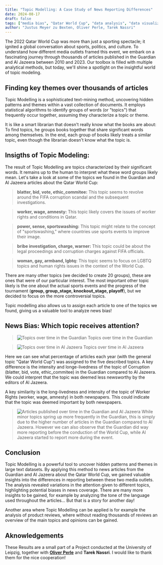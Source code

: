 ```yaml
---
title: "Topic Modelling: A Case Study of News Reporting Differences"
date: 2024-08-17
draft: false
tags: ["media bias", "Qatar World Cup", "data analysis", "data visualization", Topic Modeling]
author: "Justus Meyer zu Bexten, Oliver Perle, Tarek Nassri"
---
```


The 2022 Qatar World Cup was more than just a sporting spectacle; it ignited a global conversation about sports, politics, and culture. To understand how different media outlets framed this event, we embark on a fascinating journey through thousands of articles published in the Guardian and Al Jazeera between 2010 and 2023.  Our toolbox is filled with multiple analytical methods, but today, we'll shine a spotlight on the insightful world of topic modeling.

## Finding key themes over thousands of articles
Topic Modelling is a sophisticated text-mining method, uncovering hidden patterns and themes within a vast collection of documents. It employs statistical algorithms to identify groups of words (or "topics") that frequently occur together, assuming they characterize a topic or theme.

It is like a smart librarian that doesn't really know what the books are about: To find topics, he groups books together that share significant words among themselves. In the end, each group of books likely treats a similar topic, even though the librarian doesn't know what the topic is.

## Insigths of Topic Modeling:
The result of Topic Modelling are topics characterized by their significant words. It remains up to the human to interpret what these word groups likely mean.
Let's take a look at some of the topics we found in the Guardian and Al Jazeera articles about the Qatar World Cup:
> **blatter, bid, vote, ethic_commitee:** This topic seems to revolve around the FIFA corruption scandal and the subsequent investigations.

> **worker, wage, amnesty:** This topic likely covers the issues of worker rights and conditions in Qatar.

> **power, sense, sportswashing:** This topic might relate to the concept of "sportswashing," where countries use sports events to improve their image.

> **bribe investigation, charge, warner:** This topic could be about the legal proceedings and corruption charges against FIFA officials.

> **woman, gay, armband, lgbtq:** This topic seems to focus on LGBTQ topics and human rights issues in the context of the World Cup.

There are many other topics (we decided to create 20 groups), these are ones that were of our particular interest. The most important other topic likely is the one about the actual sports events and the progress of the tournament (**group, group_stage, knockout_stage, playoff**), but we decided to focus on the more controversial topics.

Topic modelling also allows us to assign each article to one of the topics we found, giving us a valuable tool to analyze news bias!

## News Bias: Which topic receives attention?

>![Topics over time in the Guardian](/restricted_topic_freq_guardian.png)
Topics over time in the Guardian

>![Topics over time in Al Jazeera](/restricted_topics_overtime_jazeera.png)
Topics over time in Al Jazeera

Here we can see what percentage of articles each year (with the general topic "Qatar World Cup") was assigned to the five described topics.
A key difference is the intensity and longe-livedness of the topic of Corruption (blatter, bid, vote, ethic_commitee) in the Guardian compared to Al Jazeera. We could interpret that the topic was deemed less newsworthy by the editors of Al Jazeera.


A key similarity is the long-livedness and intensity of the topic of Worker Rights (worker, wage, amnesty) in both newspapers. This could indicate that the topic was deemed important by both newspapers.

>![Articles published over time in the Guardian and Al Jazeera](/articles_published_by_source_and_year.png)
While minor topics spring up more frequently in the Guardian, this is simply due to the higher number of articles in the Guardian compared to Al Jazeera. However we can also observe that the Guardian did way more reporting before the conduction of the World Cup, while Al Jazeera started to report more during the event.

## Conclusion
Topic Modelling is a powerful tool to uncover hidden patterns and themes in large text datasets. By applying this method to news articles from the Guardian and Al Jazeera about the Qatar World Cup, we gained valuable insights into the differences in reporting between these two media outlets. The analysis revealed variations in the attention given to different topics, highlighting potential biases in news coverage. There are many more insights to be gained, for example by analyzing the tone of the language used throughout the articles... But that is a story for another day!

Another area where Topic Modelling can be applied is for example the analysis of product reviews, where without reading thousands of reviews an overview of the main topics and opinions can be gained.

## Aknowledgements
These Results are a small part of a Project conducted at the University of Leipzig, together with [**Oliver Perle**](https://www.linkedin.com/in/oliver-perle-08b58a23a/) and **Tarek Nassri**. I would like to thank them for the nice cooperation!
